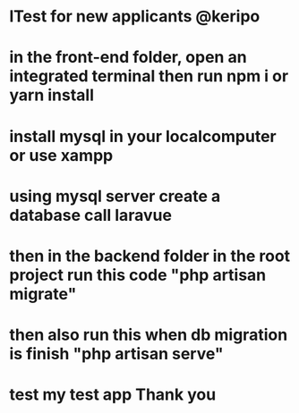# lTest for new applicants @keripo

# in the front-end folder, open an integrated terminal then run npm i or yarn install

# install mysql in your localcomputer or use xampp

# using mysql server create a database call laravue

# then in the backend folder in the root project run this code "php artisan migrate"
# then also run this when db migration is finish "php artisan serve"

# test my test app Thank you
